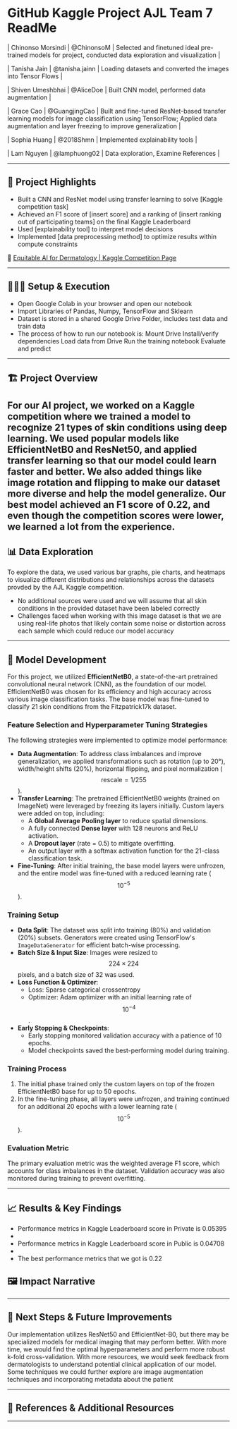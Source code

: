 # GitHub Kaggle Project AJL Team 7 ReadMe

| Chinonso Morsindi | @ChinonsoM | Selected and finetuned ideal pre-trained models for project, conducted data exploration and visualization |

| Tanisha Jain | @tanisha.jainn | Loading datasets and converted the images into Tensor Flows |

| Shiven Umeshbhai | @AliceDoe | Built CNN model, performed data augmentation |

| Grace Cao | @GuangjingCao | Built and fine-tuned ResNet-based transfer learning models for image classification using TensorFlow; Applied data augmentation and layer freezing to improve generalization |

| Sophia Huang | @2018Shmn | Implemented explainability tools |

| Lam Nguyen | @lamphuong02 | Data exploration, Examine References |

---

## **🎯 Project Highlights**

* Built a CNN and ResNet model using transfer learning to solve \[Kaggle competition task\]
* Achieved an F1 score of \[insert score\] and a ranking of \[insert ranking out of participating teams\] on the final Kaggle Leaderboard
* Used \[explainability tool\] to interpret model decisions
* Implemented \[data preprocessing method\] to optimize results within compute constraints

🔗 [Equitable AI for Dermatology | Kaggle Competition Page](https://www.kaggle.com/competitions/bttai-ajl-2025/overview)

---

## **👩🏽‍💻 Setup & Execution**

* Open Google Colab in your browser and open our notebook
* Import Libraries of Pandas, Numpy, TensorFlow and Sklearn 
* Dataset is stored in a shared Google Drive Folder, includes test data and train data
* The process of how to run our notebook is:
Mount Drive
Install/verify dependencies
Load data from Drive
Run the training notebook
Evaluate and predict

---

## **🏗️ Project Overview**

For our AI project, we worked on a Kaggle competition where we trained a model to recognize 21 types of skin conditions using deep learning. We used popular models like EfficientNetB0 and ResNet50, and applied transfer learning so that our model could learn faster and better. We also added things like image rotation and flipping to make our dataset more diverse and help the model generalize. Our best model achieved an F1 score of 0.22, and even though the competition scores were lower, we learned a lot from the experience.
---

## **📊 Data Exploration**

To explore the data, we used various bar graphs, pie charts, and heatmaps to visualize different distributions and relationships across the datasets provded by the AJL Kaggle competition.
* No additional sources were used and we will assume that all skin conditions in the provided dataset have been labeled correctly
* Challenges faced when working with this image dataset is that we are using real-life photos that likely contain some noise or distortion across each sample which could reduce our model accuracy

---

## **🧠 Model Development**
For this project, we utilized **EfficientNetB0**, a state-of-the-art pretrained convolutional neural network (CNN), as the foundation of our model. EfficientNetB0 was chosen for its efficiency and high accuracy across various image classification tasks. The base model was fine-tuned to classify 21 skin conditions from the Fitzpatrick17k dataset.

### **Feature Selection and Hyperparameter Tuning Strategies**
The following strategies were implemented to optimize model performance:
- **Data Augmentation**: To address class imbalances and improve generalization, we applied transformations such as rotation (up to 20°), width/height shifts (20%), horizontal flipping, and pixel normalization ($$ \text{rescale}=1/255 $$).
- **Transfer Learning**: The pretrained EfficientNetB0 weights (trained on ImageNet) were leveraged by freezing its layers initially. Custom layers were added on top, including:
  - A **Global Average Pooling layer** to reduce spatial dimensions.
  - A fully connected **Dense layer** with 128 neurons and ReLU activation.
  - A **Dropout layer** (rate = 0.5) to mitigate overfitting.
  - An output layer with a softmax activation function for the 21-class classification task.
- **Fine-Tuning**: After initial training, the base model layers were unfrozen, and the entire model was fine-tuned with a reduced learning rate ($$10^{-5}$$).

### **Training Setup**
- **Data Split**: The dataset was split into training (80%) and validation (20%) subsets. Generators were created using TensorFlow's `ImageDataGenerator` for efficient batch-wise processing.
- **Batch Size & Input Size**: Images were resized to $$224 \times 224$$ pixels, and a batch size of 32 was used.
- **Loss Function & Optimizer**:
  - Loss: Sparse categorical crossentropy
  - Optimizer: Adam optimizer with an initial learning rate of $$10^{-4}$$.
- **Early Stopping & Checkpoints**:
  - Early stopping monitored validation accuracy with a patience of 10 epochs.
  - Model checkpoints saved the best-performing model during training.

### **Training Process**
1. The initial phase trained only the custom layers on top of the frozen EfficientNetB0 base for up to 50 epochs.
2. In the fine-tuning phase, all layers were unfrozen, and training continued for an additional 20 epochs with a lower learning rate ($$10^{-5}$$).

### **Evaluation Metric**
The primary evaluation metric was the weighted average F1 score, which accounts for class imbalances in the dataset. Validation accuracy was also monitored during training to prevent overfitting.


---

## **📈 Results & Key Findings** 
* Performance metrics in Kaggle Leaderboard score in Private is 0.05395
* 
* Performance metrics in Kaggle Leaderboard score in Public is 0.04708
* 
* The best performance metrics that we got is 0.22


## **🖼️ Impact Narrative**

---

## **🚀 Next Steps & Future Improvements** 
Our implementation utilizes ResNet50 and EfficientNet-B0, but there may be specialized models for medical imaging that may perform better. 
With more time, we would find the optimal hyperparameters and perform more robust k-fold cross-validation. With more resources, we would seek feedback from dermatologists to understand potential clinical application of our model.
Some techniques we could further explore are image augmentation techniques and incorporating metadata about the patient

---

## **📄 References & Additional Resources**

---
